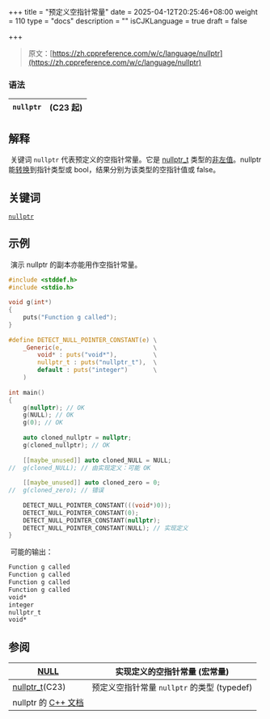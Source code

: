 +++
title = "预定义空指针常量"
date = 2025-04-12T20:25:46+08:00
weight = 110
type = "docs"
description = ""
isCJKLanguage = true
draft = false

+++

> 原文：[https://zh.cppreference.com/w/c/language/nullptr](https://zh.cppreference.com/w/c/language/nullptr)

### 语法

| `nullptr` | (C23 起) |
| --------- | -------- |

## 解释

​	关键词 `nullptr` 代表预定义的空指针常量。它是 [nullptr_t](https://zh.cppreference.com/w/c/types/nullptr_t) 类型的[非左值](https://zh.cppreference.com/w/c/language/value_category#.E9.9D.9E.E5.B7.A6.E5.80.BC.E5.AF.B9.E8.B1.A1.E8.A1.A8.E8.BE.BE.E5.BC.8F)。nullptr 能[转换](https://zh.cppreference.com/w/c/language/conversion)到指针类型或 bool，结果分别为该类型的空指针值或 false。

## 关键词

[`nullptr`](https://zh.cppreference.com/w/c/keyword/nullptr)

## 示例

​	演示 nullptr 的副本亦能用作空指针常量。

```c
#include <stddef.h>
#include <stdio.h>
 
void g(int*)
{
    puts("Function g called");
}
 
#define DETECT_NULL_POINTER_CONSTANT(e) \
    _Generic(e,                         \
        void* : puts("void*"),          \
        nullptr_t : puts("nullptr_t"),  \
        default : puts("integer")       \
    )
 
int main()
{
    g(nullptr); // OK
    g(NULL); // OK
    g(0); // OK
 
    auto cloned_nullptr = nullptr;
    g(cloned_nullptr); // OK
 
    [[maybe_unused]] auto cloned_NULL = NULL;
//  g(cloned_NULL); // 由实现定义：可能 OK
 
    [[maybe_unused]] auto cloned_zero = 0;
//  g(cloned_zero); // 错误
 
    DETECT_NULL_POINTER_CONSTANT(((void*)0));
    DETECT_NULL_POINTER_CONSTANT(0);
    DETECT_NULL_POINTER_CONSTANT(nullptr);
    DETECT_NULL_POINTER_CONSTANT(NULL); // 实现定义
}
```

​	可能的输出：

```txt
Function g called
Function g called
Function g called
Function g called
void*
integer
nullptr_t
void*
```

## 参阅

| [NULL](https://zh.cppreference.com/w/c/types/NULL)           | 实现定义的空指针常量 (宏常量)               |
| ------------------------------------------------------------ | ------------------------------------------- |
| [nullptr_t](https://zh.cppreference.com/w/c/types/nullptr_t)(C23) | 预定义空指针常量 `nullptr` 的类型 (typedef) |
| nullptr 的 [C++ 文档](https://zh.cppreference.com/w/cpp/language/nullptr) |                                             |